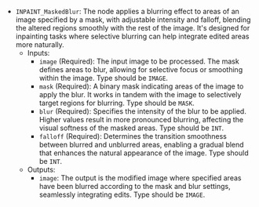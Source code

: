 - `INPAINT_MaskedBlur`: The node applies a blurring effect to areas of an image specified by a mask, with adjustable intensity and falloff, blending the altered regions smoothly with the rest of the image. It's designed for inpainting tasks where selective blurring can help integrate edited areas more naturally.
    - Inputs:
        - `image` (Required): The input image to be processed. The mask defines areas to blur, allowing for selective focus or smoothing within the image. Type should be `IMAGE`.
        - `mask` (Required): A binary mask indicating areas of the image to apply the blur. It works in tandem with the image to selectively target regions for blurring. Type should be `MASK`.
        - `blur` (Required): Specifies the intensity of the blur to be applied. Higher values result in more pronounced blurring, affecting the visual softness of the masked areas. Type should be `INT`.
        - `falloff` (Required): Determines the transition smoothness between blurred and unblurred areas, enabling a gradual blend that enhances the natural appearance of the image. Type should be `INT`.
    - Outputs:
        - `image`: The output is the modified image where specified areas have been blurred according to the mask and blur settings, seamlessly integrating edits. Type should be `IMAGE`.
